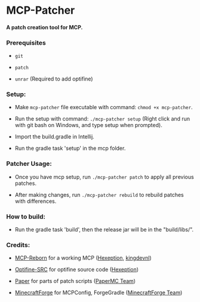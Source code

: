 # MCP-Patcher

#### A patch creation tool for MCP.

### Prerequisites

- ``git``

- ``patch``

- ``unrar`` (Required to add optifine)

### Setup:

- Make ``mcp-patcher`` file executable with command: ``chmod +x mcp-patcher``.

- Run the setup with command: ``./mcp-patcher setup`` (Right click and run with git bash on Windows, and type setup when prompted).

- Import the build.gradle in Intellij.

- Run the gradle task 'setup' in the mcp folder.

### Patcher Usage:

- Once you have mcp setup, run ``./mcp-patcher patch`` to apply all previous patches.

- After making changes, run ``./mcp-patcher rebuild`` to rebuild patches with differences.

### How to build:

- Run the gradle task 'build', then the release jar will be in the "build/libs/".

### Credits:

* [MCP-Reborn](https://github.com/Hexeption/MCP-Reborn) for a working MCP ([Hexeption](https://github.com/Hexeption), [kingdevnl](https://github.com/kingdevnl))

* [Optifine-SRC](https://github.com/Hexeption/Optifine-SRC) for optifine source code ([Hexeption](https://github.com/Hexeption))

* [Paper](https://github.com/PaperMC/Paper) for parts of patch scripts ([PaperMC Team](https://github.com/PaperMC))

* [MinecraftForge](https://github.com/MinecraftForge/MinecraftForge) for MCPConfig, ForgeGradle ([MinecraftForge Team](https://github.com/MinecraftForge))